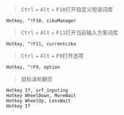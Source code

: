 ><kbd>Ctrl</kbd> + <kbd>Alt</kbd> + <kbd>F10</kbd>打开自定义短语词库
```
Hotkey, ^!F10, cikuManager
```
><kbd>Ctrl</kbd> + <kbd>Alt</kbd> + <kbd>F11</kbd>打开当前输入方案词库
```
Hotkey, ^!F11, currentciku
```
><kbd>Ctrl</kbd> + <kbd>Alt</kbd> + <kbd>F9</kbd>打开选项
```
Hotkey, ^!F9, option
```

>鼠标滚轮翻页
```
Hotkey If, srf_inputing
Hotkey WheelDown, MoreWait
Hotkey WheelUp, LessWait
Hotkey If
```